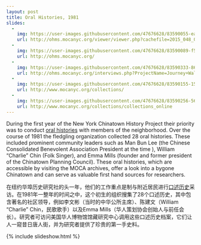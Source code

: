 ```yaml
---
layout: post
title: Oral Histories, 1981 
slides:
  -
    img: https://user-images.githubusercontent.com/47676628/83590055-ea80c480-a522-11ea-954e-42deda254175.jpg
    url: http://ohms.mocanyc.org/viewer/viewer.php?cachefile=2015_048_001_1530026191.xml
  -
    img: https://user-images.githubusercontent.com/47676628/83590089-f53b5980-a522-11ea-8863-abfed83195ac.jpg
    url: http://ohms.mocanyc.org/
  -
    img: https://user-images.githubusercontent.com/47676628/83590333-86aacb80-a523-11ea-8e07-6b5071e1142a.jpg
    url: http://ohms.mocanyc.org/interviews.php?ProjectName=Journey+Wall
  -
    img: https://user-images.githubusercontent.com/47676628/83590155-156b1880-a523-11ea-995a-94ca192eee63.jpg
    url: http://www.mocanyc.org/collections/
  -
    img: https://user-images.githubusercontent.com/47676628/83590256-56fbc380-a523-11ea-8568-3066f4a771db.jpg
    url: http://www.mocanyc.org/collections/collections_online 
---
```


During the first year of the New York Chinatown History Project their priority was to conduct [oral histories](http://ohms.mocanyc.org/) with members of the neighborhood.  Over the course of 1981 the fledgling organization collected 28 oral histories.  These included prominent community leaders such as Man Bun Lee (the Chinese Consolidated Benevolent Association President at the time ), William “Charlie” Chin (Folk Singer), and Emma Mills (founder and former president of the Chinatown Planning Council).  These oral histories, which are accessible by visiting the MOCA archives, offer a look into a bygone Chinatown and can serve as valuable first hand sources for researchers.  

在纽约华埠历史研究社的头一年，他们的工作重点是制与附近居民进行[口述历史](http://ohms.mocanyc.org/)采访。在1981年一整年的时间之中，这个初生的组织搜集了28个口述历史，其中包含著名的社区领导，例如李文彬（当时的中华公所主席）、陈建文（William “Charlie” Chin，民歌歌手）以及Emma Mills（华人策划协会创始人与前任会长）。研究者可访问美国华人博物馆馆藏研究中心调用这些口述历史档案，它们让人一窥昔日唐人街，并为研究者提供了珍贵的第一手史料。

{% include slideshow.html %}
